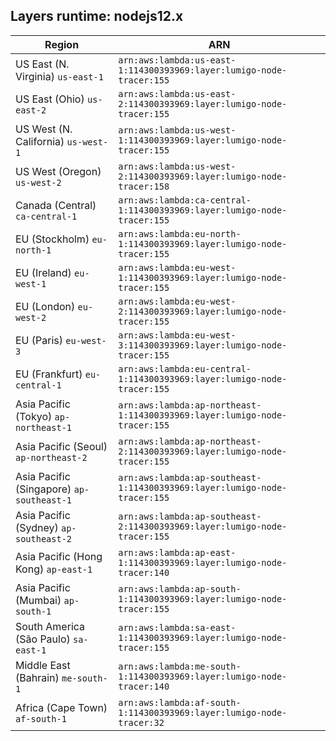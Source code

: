 Layers runtime: nodejs12.x
----
| Region | ARN |
| --- | --- |
|US East (N. Virginia)  `us-east-1`|`arn:aws:lambda:us-east-1:114300393969:layer:lumigo-node-tracer:155`|
|US East (Ohio)  `us-east-2`|`arn:aws:lambda:us-east-2:114300393969:layer:lumigo-node-tracer:155`|
|US West (N. California)  `us-west-1`|`arn:aws:lambda:us-west-1:114300393969:layer:lumigo-node-tracer:155`|
|US West (Oregon)  `us-west-2`|`arn:aws:lambda:us-west-2:114300393969:layer:lumigo-node-tracer:158`|
|Canada (Central)  `ca-central-1`|`arn:aws:lambda:ca-central-1:114300393969:layer:lumigo-node-tracer:155`|
|EU (Stockholm)  `eu-north-1`|`arn:aws:lambda:eu-north-1:114300393969:layer:lumigo-node-tracer:155`|
|EU (Ireland)  `eu-west-1`|`arn:aws:lambda:eu-west-1:114300393969:layer:lumigo-node-tracer:155`|
|EU (London)  `eu-west-2`|`arn:aws:lambda:eu-west-2:114300393969:layer:lumigo-node-tracer:155`|
|EU (Paris)  `eu-west-3`|`arn:aws:lambda:eu-west-3:114300393969:layer:lumigo-node-tracer:155`|
|EU (Frankfurt)  `eu-central-1`|`arn:aws:lambda:eu-central-1:114300393969:layer:lumigo-node-tracer:155`|
|Asia Pacific (Tokyo)  `ap-northeast-1`|`arn:aws:lambda:ap-northeast-1:114300393969:layer:lumigo-node-tracer:155`|
|Asia Pacific (Seoul)  `ap-northeast-2`|`arn:aws:lambda:ap-northeast-2:114300393969:layer:lumigo-node-tracer:155`|
|Asia Pacific (Singapore)  `ap-southeast-1`|`arn:aws:lambda:ap-southeast-1:114300393969:layer:lumigo-node-tracer:155`|
|Asia Pacific (Sydney)  `ap-southeast-2`|`arn:aws:lambda:ap-southeast-2:114300393969:layer:lumigo-node-tracer:155`|
|Asia Pacific (Hong Kong)  `ap-east-1`|`arn:aws:lambda:ap-east-1:114300393969:layer:lumigo-node-tracer:140`|
|Asia Pacific (Mumbai)  `ap-south-1`|`arn:aws:lambda:ap-south-1:114300393969:layer:lumigo-node-tracer:155`|
|South America (São Paulo)  `sa-east-1`|`arn:aws:lambda:sa-east-1:114300393969:layer:lumigo-node-tracer:155`|
|Middle East (Bahrain)  `me-south-1`|`arn:aws:lambda:me-south-1:114300393969:layer:lumigo-node-tracer:140`|
|Africa (Cape Town)  `af-south-1`|`arn:aws:lambda:af-south-1:114300393969:layer:lumigo-node-tracer:32`|
